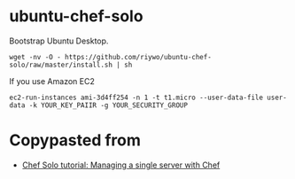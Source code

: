 ubuntu-chef-solo
================

Bootstrap Ubuntu Desktop.

    wget -nv -O - https://github.com/riywo/ubuntu-chef-solo/raw/master/install.sh | sh

If you use Amazon EC2

    ec2-run-instances ami-3d4ff254 -n 1 -t t1.micro --user-data-file user-data -k YOUR_KEY_PAIIR -g YOUR_SECURITY_GROUP


Copypasted from
===============

* [Chef Solo tutorial: Managing a single server with Chef](http://www.opinionatedprogrammer.com/2011/06/chef-solo-tutorial-managing-a-single-server-with-chef/)
